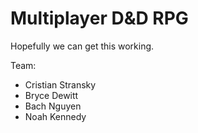 # Multiplayer D&D RPG

Hopefully we can get this working.  

Team:  
+ Cristian Stransky
+ Bryce Dewitt
+ Bach Nguyen
+ Noah Kennedy
